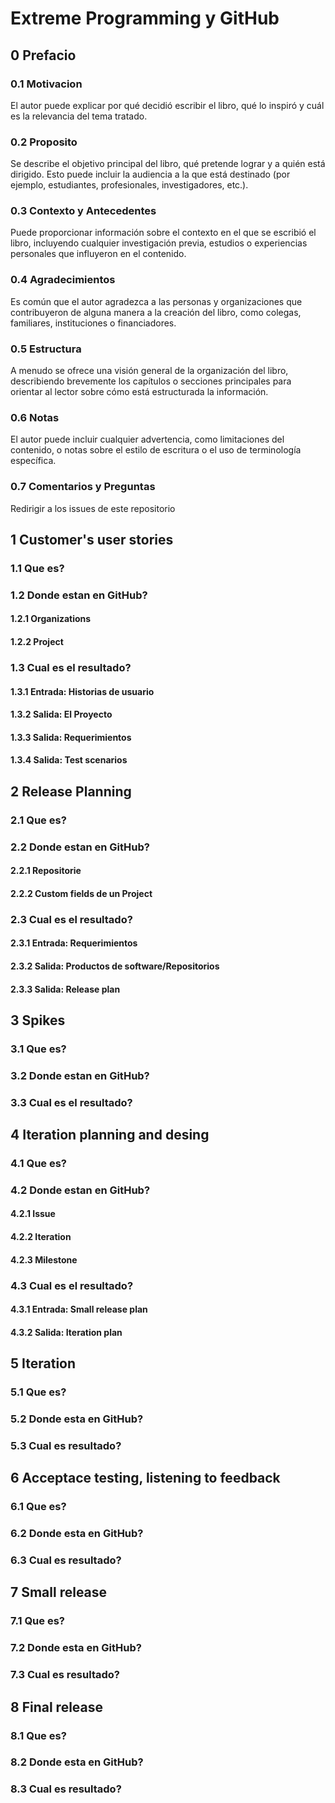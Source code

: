 # Extreme Programming y GitHub

## 0 Prefacio

### 0.1 Motivacion

El autor puede explicar por qué decidió escribir el libro, qué lo inspiró y cuál es la relevancia del tema tratado.

### 0.2 Proposito

Se describe el objetivo principal del libro, qué pretende lograr y a quién está dirigido. Esto puede incluir la audiencia a la que está destinado (por ejemplo, estudiantes, profesionales, investigadores, etc.).

### 0.3 Contexto y Antecedentes

Puede proporcionar información sobre el contexto en el que se escribió el libro, incluyendo cualquier investigación previa, estudios o experiencias personales que influyeron en el contenido.

### 0.4 Agradecimientos

Es común que el autor agradezca a las personas y organizaciones que contribuyeron de alguna manera a la creación del libro, como colegas, familiares, instituciones o financiadores.

### 0.5 Estructura

A menudo se ofrece una visión general de la organización del libro, describiendo brevemente los capítulos o secciones principales para orientar al lector sobre cómo está estructurada la información.

### 0.6 Notas

El autor puede incluir cualquier advertencia, como limitaciones del contenido, o notas sobre el estilo de escritura o el uso de terminología específica.

### 0.7 Comentarios y Preguntas

Redirigir a los issues de este repositorio

## 1 Customer's user stories

### 1.1 Que es?

### 1.2 Donde estan en GitHub?

#### 1.2.1 Organizations

#### 1.2.2 Project

### 1.3 Cual es el resultado?

#### 1.3.1 Entrada: Historias de usuario

#### 1.3.2 Salida: El Proyecto

#### 1.3.3 Salida: Requerimientos

#### 1.3.4 Salida: Test scenarios

## 2 Release Planning

### 2.1 Que es?

### 2.2 Donde estan en GitHub?

#### 2.2.1 Repositorie

#### 2.2.2 Custom fields de un Project

### 2.3 Cual es el resultado?

#### 2.3.1 Entrada: Requerimientos

#### 2.3.2 Salida: Productos de software/Repositorios

#### 2.3.3 Salida: Release plan

## 3 Spikes

### 3.1 Que es?

### 3.2 Donde estan en GitHub?

### 3.3 Cual es el resultado?

## 4 Iteration planning and desing

### 4.1 Que es?

### 4.2 Donde estan en GitHub?

#### 4.2.1 Issue

#### 4.2.2 Iteration

#### 4.2.3 Milestone

### 4.3 Cual es el resultado?

#### 4.3.1 Entrada: Small release plan

#### 4.3.2 Salida: Iteration plan

## 5 Iteration

### 5.1 Que es?

### 5.2 Donde esta en GitHub?

### 5.3 Cual es resultado?

## 6 Acceptace testing, listening to feedback

### 6.1 Que es?

### 6.2 Donde esta en GitHub?

### 6.3 Cual es resultado?

## 7 Small release

### 7.1 Que es?

### 7.2 Donde esta en GitHub?

### 7.3 Cual es resultado?

## 8 Final release

### 8.1 Que es?

### 8.2 Donde esta en GitHub?

### 8.3 Cual es resultado?
